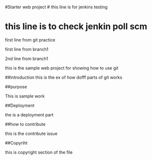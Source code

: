 #Starter web project # this line is for jenkins testing 
# this line is to check jenkin poll scm

first line from git practice

first line from branch1


2nd line from branch1


this is the sample web project for 
showing how to use git 


##introduction
this is the ex of how dofff parts
of git works


##purpose

This is sample work 

##Deployment

the is a deployment part


##how to contribute

this is the contribute issue 


##Copyriht

this is copyright section of the file 
